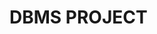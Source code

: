 # DBMS PROJECT
<!-- [![ForTheBadge built-with-love](http://ForTheBadge.com/images/badges/built-with-love.svg)](https://GitHub.com/Naereen/)  --> 
